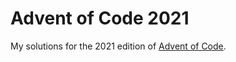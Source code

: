 # Advent of Code 2021 
My solutions for the 2021 edition of [Advent of Code](https://adventofcode.com/).
